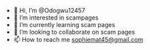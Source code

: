 - 👋 Hi, I’m @Odogwu12457
- 👀 I’m interested in scampages
- 🌱 I’m currently learning scam pages
- 💞️ I’m looking to collaborate on scam pages
- 📫 How to reach me sophiemat45@gmail.com

<!---
Odogwu12457/Odogwu12457 is a ✨ special ✨ repository because its `README.md` (this file) appears on your GitHub profile.
You can click the Preview link to take a look at your changes.
--->
